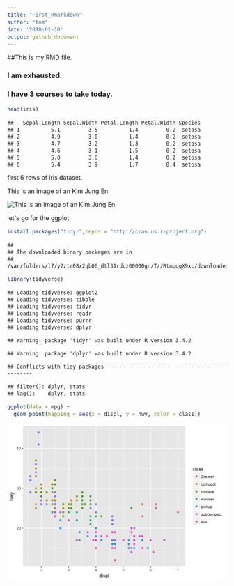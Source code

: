 ```yaml
---
title: "First_Rmarkdown"
author: "tom"
date: '2018-01-10'
output: github_document
---
```


##This is my RMD file.

### I am exhausted.

### I have 3 courses to take today.



```r
head(iris)
```

```
##   Sepal.Length Sepal.Width Petal.Length Petal.Width Species
## 1          5.1         3.5          1.4         0.2  setosa
## 2          4.9         3.0          1.4         0.2  setosa
## 3          4.7         3.2          1.3         0.2  setosa
## 4          4.6         3.1          1.5         0.2  setosa
## 5          5.0         3.6          1.4         0.2  setosa
## 6          5.4         3.9          1.7         0.4  setosa
```
 
 first 6 rows of iris dataset.
 
  This is an image of an Kim Jung En

![This is an image of an Kim Jung En](http://www.motorgraph.com/news/photo/201512/8167_35944_443.jpg)

 let's go for the ggplot
 

```r
install.packages("tidyr",repos = "http://cran.us.r-project.org")
```

```
## 
## The downloaded binary packages are in
## 	/var/folders/l7/y2ztr08x2qb06_dtl31rdcz00000gn/T//RtmpqqX9xc/downloaded_packages
```
 

```r
library(tidyverse)
```

```
## Loading tidyverse: ggplot2
## Loading tidyverse: tibble
## Loading tidyverse: tidyr
## Loading tidyverse: readr
## Loading tidyverse: purrr
## Loading tidyverse: dplyr
```

```
## Warning: package 'tidyr' was built under R version 3.4.2
```

```
## Warning: package 'dplyr' was built under R version 3.4.2
```

```
## Conflicts with tidy packages ----------------------------------------------
```

```
## filter(): dplyr, stats
## lag():    dplyr, stats
```

```r
ggplot(data = mpg) + 
  geom_point(mapping = aes(x = displ, y = hwy, color = class))
```

![](first_rmd_filename_files/figure-markdown_github-ascii_identifiers/unnamed-chunk-3-1.png)
 
 
